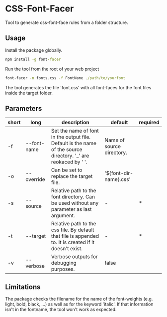 # CSS-Font-Facer

Tool to generate css-font-face rules from a folder structure.

## Usage

Install the package globally.

```cmd
npm install -g font-facer
```

Run the tool from the root of your web project

```cmd
font-facer -n fonts.css -f FontName ./path/to/yourfont
```

The tool generates the file 'font.css' with all font-faces
for the font files inside the target folder.

## Parameters

| short | long | description | default | required |
| --- | --- | --- | --- | --- |
| -f | --font-name | Set the name of font in the output file. Default is the name of the source directory. '_' are reokaced by ' '. | Name of source directory. | |
| -o | --override | Can be set to replace the target file. | '${font-dir-name}.css' | |
| -s | --source | Relative path to the font directory. Can be used without any parameter as last argument. | - | * |
| -t | --target | Relative path to the css file. By default that file is appended to. It is created if it doesn't exist. | - | * |
| -v | --verbose | Verbose outputs for debugging purposes. | false | |

## Limitations

The package checks the filename for the name of the font-weights (e.g. light, bold, black, ...) as well as for the
keyword 'italic'. If that information isn't in the fontname, the tool won't work as expected.